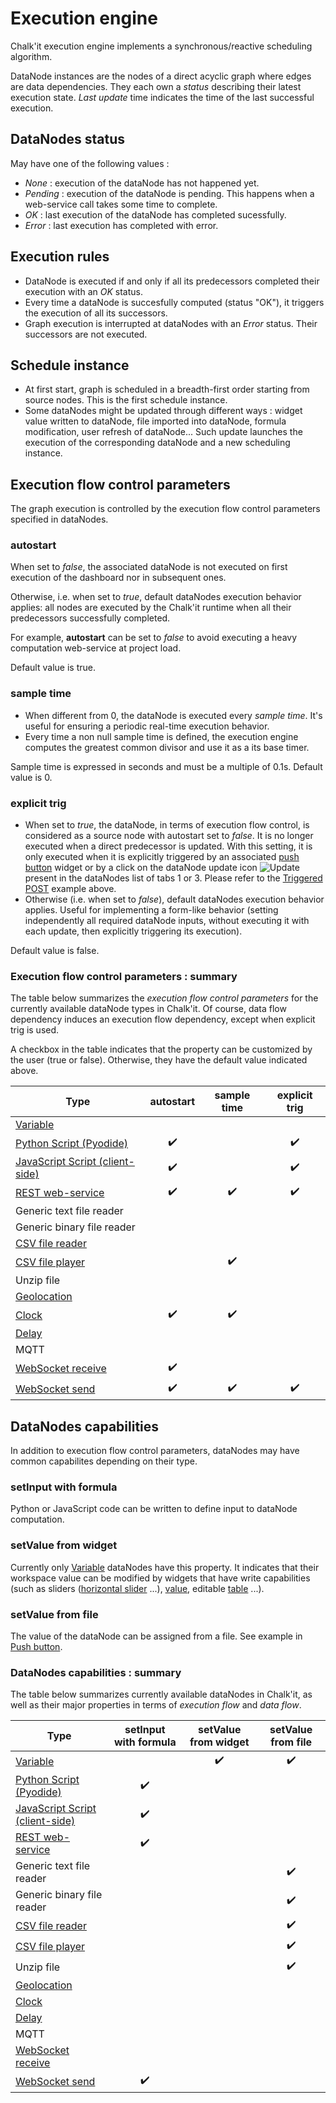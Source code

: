 ﻿# Execution engine

Chalk'it execution engine implements a synchronous/reactive scheduling algorithm.

DataNode instances are the nodes of a direct acyclic graph where edges are data dependencies. They each own a *status* describing their latest execution state. *Last update* time indicates the time of the last successful execution.

## DataNodes status

May have one of the following values :

* *None* : execution of the dataNode has not happened yet.
* *Pending* : execution of the dataNode is pending. This happens when a web-service call takes some time to complete.
* *OK* : last execution of the dataNode has completed sucessfully.
* *Error* : last execution has completed with error.

## Execution rules

* DataNode is executed if and only if all its predecessors completed their execution with an *OK* status.
* Every time a dataNode is succesfully computed (status "OK"), it triggers the execution of all its successors.
* Graph execution is interrupted at dataNodes with an *Error* status. Their successors are not executed.

## Schedule instance

* At first start, graph is scheduled in a breadth-first order starting from source nodes. This is the first schedule instance.
* Some dataNodes might be updated through different ways : widget value written to dataNode, file imported into dataNode, formula modification, user refresh of dataNode... Such update launches the execution of the corresponding dataNode and a new scheduling instance.

## Execution flow control parameters

The graph execution is controlled by the execution flow control parameters specified in dataNodes.

### autostart

When set to *false*, the associated dataNode is not executed on first execution of the dashboard nor in subsequent ones.

Otherwise, i.e. when set to *true*, default dataNodes execution behavior applies: all nodes are executed by the Chalk'it runtime when all their predecessors successfully completed.

For example, **autostart** can be set to *false* to avoid executing a heavy computation web-service at project load.

Default value is true.

### sample time

* When different from 0, the dataNode is executed every *sample time*. It's useful for ensuring a periodic real-time execution behavior.
* Every time a non null sample time is defined, the execution engine computes the greatest common divisor and use it as a its base timer.

Sample time is expressed in seconds and must be a multiple of 0.1s. Default value is 0.

### explicit trig

* When set to *true*, the dataNode, in terms of execution flow control, is considered as a source node with autostart set to *false*. It is no longer executed when a direct predecessor is updated. With this setting, it is only executed when it is explicitly triggered by an associated  [push button](../../wdg/wdg-basic-inputs/#push-button) widget or by a click on the dataNode update icon ![Update](img/refresh-icon.png "Update") present in the dataNodes list of tabs 1 or 3. Please refer to the [Triggered POST](../../ds/ds-reference/#triggered-post) example above.
* Otherwise (i.e. when set to *false*), default dataNodes execution behavior applies. Useful for implementing a form-like behavior (setting independently all required dataNode inputs, without executing it with each update, then explicitly triggering its execution).

Default value is false.

### Execution flow control parameters : summary

The table below summarizes the *execution flow control parameters* for the currently available dataNode types in Chalk'it. Of course, data flow dependency induces an execution flow dependency, except when explicit trig is used.

A checkbox in the table indicates that the property can be customized by the user (true or false). Otherwise, they have the default value indicated above.

| Type                                                                           | autostart          | sample time        |  explicit trig     |
|--------------------------------------------------------------------------------|:------------------:|:------------------:|:------------------:|
| [Variable](../../ds/ds-basics/#variable)                                       |                    |                    |                    |
| [Python Script (Pyodide)](../../ds/ds-reference/#python-script-pyodide)        | :heavy_check_mark: |                    | :heavy_check_mark: |
| [JavaScript Script (client-side)](../../ds/ds-reference#javascript-script)     | :heavy_check_mark: |                    | :heavy_check_mark: |
| [REST web-service](../../ds/ds-reference/#rest-web-services)                   | :heavy_check_mark: | :heavy_check_mark: | :heavy_check_mark: |
| Generic text file reader                                                       |                    |                    |                    |
| Generic binary file reader                                                     |                    |                    |                    |
| [CSV file reader](../../ds/ds-reference/#csv-file-reader)                      |                    |                    |                    |
| [CSV file player](../../ds/ds-reference/#csv-file-player)                      |                    | :heavy_check_mark: |                    |
| Unzip file                                                                     |                    |                    |                    |
| [Geolocation](../../ds/ds-reference/#geolocation)                              |                    |                    |                    |
| [Clock](../../ds/ds-reference/#clock)                                          | :heavy_check_mark: | :heavy_check_mark: |                    |
| [Delay](../../ds/ds-reference/#delay)                                          |                    |                    |                    |
| MQTT                                                                           |                    |                    |                    |
| [WebSocket receive](../../ds/ds-reference/#websocket-receive)                  | :heavy_check_mark: |                    |                    |
| [WebSocket send](../../ds/ds-reference/#websocket-send)                        | :heavy_check_mark: | :heavy_check_mark: | :heavy_check_mark: |

## DataNodes capabilities

In addition to execution flow control parameters, dataNodes may have common capabilites depending on their type.

### setInput with formula

Python or JavaScript code can be written to define input to dataNode computation.

### setValue from widget

Currently only [Variable](../../ds/ds-basics/#variable) dataNodes have this property. It indicates that their workspace value can be modified by widgets that have write capabilities (such as sliders ([horizontal slider](../../wdg/wdg-basic-inputs/#horizontal-slider) ...), [value](../../wdg/wdg-basic-inputs/#value), editable [table](../../wdg/wdg-basic-inputs/#table) ...).

### setValue from file

The value of the dataNode can be assigned from a file. See example in [Push button](../../wdg/wdg-basic-inputs/#push-button).

### DataNodes capabilities : summary

The table below summarizes currently available dataNodes in Chalk'it, as well as their major properties in terms of *execution flow* and *data flow*.

| Type                                                                           | setInput with formula  | setValue from widget | setValue from file |
|--------------------------------------------------------------------------------|:----------------------:|:--------------------:|:------------------:|
| [Variable](../../ds/ds-basics/#variable)                                       |                        | :heavy_check_mark:   | :heavy_check_mark: |
| [Python Script (Pyodide)](../../ds/ds-reference/#python-script-pyodide)        | :heavy_check_mark:     |                      |                    |
| [JavaScript Script (client-side)](../../ds/ds-basics#javascript-script)        | :heavy_check_mark:     |                      |                    |
| [REST web-service](../../ds/ds-basics)                                         | :heavy_check_mark:     |                      |                    |
| Generic text file reader                                                       |                        |                      | :heavy_check_mark: |
| Generic binary file reader                                                     |                        |                      | :heavy_check_mark: |
| [CSV file reader](../../ds/ds-reference/#csv-file-reader)                      |                        |                      | :heavy_check_mark: |
| [CSV file player](../../ds/ds-reference/#csv-file-player)                      |                        |                      | :heavy_check_mark: |
| Unzip file                                                                     |                        |                      | :heavy_check_mark: |
| [Geolocation](../../ds/ds-reference/#geolocation)                              |                        |                      |                    |
| [Clock](../../ds/ds-reference/#clock)                                          |                        |                      |                    |
| [Delay](../../ds/ds-reference/#delay)                                          |                        |                      |                    |
| MQTT                                                                           |                        |                      |                    |
| [WebSocket receive](../../ds/ds-reference/#websocket-receive)                  |                        |                      |                    |
| [WebSocket send](../../ds/ds-reference/#websocket-send)                        | :heavy_check_mark:     |                      |                    |
